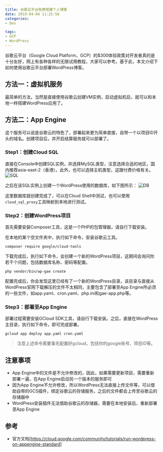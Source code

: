 ```yaml
---
title: 谷歌云平台免费搭建个人博客
date: 2019-04-04 11:25:58
categories:
- Dev

tags: 
- GCP
- WordPress
---
```


谷歌云平台（Google Cloud Platform，GCP）的$300体验政策对开发者真的是十分友好，网上有各种各样的无限试用教程，大家可以参考。基于此，本文介绍下如何使用谷歌云平台部署WordPress博客。
<!-- more -->

## 方法一：虚拟机服务
最简单的方法，当然是直接使用谷歌云创建VM实例，启动虚拟机后，就可以和本地一样搭建WordPress应用了。

## 方法二：App Engine
这个服务可以说是谷歌云的特色了，部署起来更为简单直接，自带一个以项目ID开头的域名。创建项目后，并开启结算服务就可以部署了。

### Step1：创建Cloud SQL
直接在Console中创建SQL实例，并选择MySQL类型，注意选择合适的地区，国内推荐asia-east-2（香港）。此外，也可以选择主机类型，这跟付费价格有关。
![SQL](https://ws4.sinaimg.cn/large/006tKfTcly1g1qgbcaok5j3085085q34.jpg)

之后在该SQL实例上创建一个WordPress使用的数据库，如下图所示：
![DB](https://ws3.sinaimg.cn/large/006tKfTcly1g1qgb8nkfmj30be08c3z0.jpg)

这里数据库就创建完成了，可以在Cloud Shell中测试，也可以使用`cloud_sql_proxy`工具映射到本地进行测试。

### Step2：创建WordPress项目
首先需要安装Composer工具，这是一个PHP的包管理器，请自行下载安装。

在本地的某个空文件夹中，执行如下命令，安装谷歌云工具。
```
composer require google/cloud-tools
```

下载完成后，执行如下命令，会创建一个新的WordPress项目，这期间会询问你若干个问题，包括数据库名称、密码等配置。
```
php vendor/bin/wp-gae create
```

配置完成后，你会发现这里已经有了一个新的WordPress目录，该目录与直接从WordPress官网下载解压的文件不太相同，主要包含了部署至App Engine所必须的一些文件，如app.yaml、cron.yaml、php.ini和gae-app.php等。

### Step3：部署至App Engine
部署过程需要安装GCloud SDK工具，请自行下载安装。之后，直接在WordPress主目录，执行如下命令，即可完成部署。
```
gcloud app deploy app.yaml cron.yaml
```
> 注意上述命令需要事先配置好gcloud，包括你的google账号、项目ID等。

## 注意事项
- App Engine中的文件是不允许修改的，因此，如果需要更新项目，需要重新部署一遍，在App Engine启动另一个版本的服务即可
- 因为App Engine不允许修改，所以WordPress无法直接上传文件等，可以借助自带的GCS插件，绑定谷歌云的存储服务，之后的文件都会上传至谷歌云的存储器中
- WordPress安装插件无法借助谷歌云的存储器，需要在本地安装后，重新部署至App Engine

## 参考
- 官方文档[https://cloud.google.com/community/tutorials/run-wordpress-on-appengine-standard]